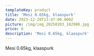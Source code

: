 ```yaml
---
templateKey: product
title: 'Mesi 0.65kg, klaaspurk'
date: 2023-12-28T13:47:00.000Z
picture: /img/img_20250203_182908.jpg
price: 6
description: 'Mesi 0.65kg, klaaspurk'
---
```

Mesi 0.65kg, klaaspurk
